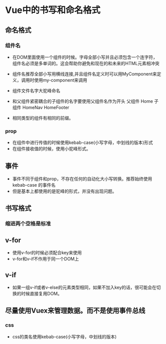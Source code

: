 # Vue中的书写和命名格式

## 命名格式

### 组件名

* 在DOM里面使用一个组件的时候。字母全部小写并且必须包含一个连字符，组件名必须是多单词的。这会帮助你避免和现在的和未来的HTML元素相冲突
* 组件名推荐全部小写用横线连接,并且组件名定义时可以用MyComponent来定义，调用时使用my-component来调用
* 组件文件名字大驼峰命名

* 和父组件紧密耦合的子组件的名字要使用父组件名作为开头  父组件 Home 子组件 HomeNav HomeFooter
* 相同类型的组件有相同的前缀。

### prop

* 在组件中进行传值的时候使用kebab-case(小写字母，中划线的版本)形式
* 在组件接收值的时候，使用小驼峰形式。

## 事件

* 事件不同于组件和prop，不存在任何的自动化大小写转换。推荐始终使用 kebab-case 的事件名
* 但是基本上都使用的是驼峰的形式，并没有出现问题。

## 书写格式

### 缩进两个空格是标准

## v-for

* 使用v-for的时候必须配合key来使用
* v-for和v-if不作用于同一个DOM上

## v-if

* 如果一组v-if或者v-else的元素类型相同，如果不加入key的话，很可能会在切换的时候直接复用DOM。

## 尽量使用Vuex来管理数据。而不是使用事件总线

### css

* css的类名使用kebab-case(小写字母，中划线的版本)